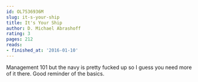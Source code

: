 ```yaml
---
id: OL7536936M
slug: it-s-your-ship
title: It's Your Ship
author: D. Michael Abrashoff
rating: 3
pages: 212
reads:
- finished_at: '2016-01-10'
---
```

Management 101 but the navy is pretty fucked up so I guess you need more of it there. Good reminder of the basics.
